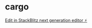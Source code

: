 # cargo

[Edit in StackBlitz next generation editor ⚡️](https://stackblitz.com/~/github.com/shadles404/cargo)